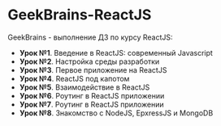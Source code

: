 # GeekBrains-ReactJS
GeekBrains -  выполнение ДЗ по курсу ReactJS:

+ **Урок №1**. Введение в ReactJS: современный Javascript
+ **Урок №2**. Настройка среды разработки
+ **Урок №3**. Первое приложение на ReactJS
+ **Урок №4**. ReactJS под капотом
+ **Урок №5**. Взаимодействие в ReactJS
+ **Урок №6**. Роутинг в ReactJS приложении
+ **Урок №7**. Роутинг в ReactJS приложении
+ **Урок №8**. Знакомство с NodeJS, EpxressJS и MongoDB